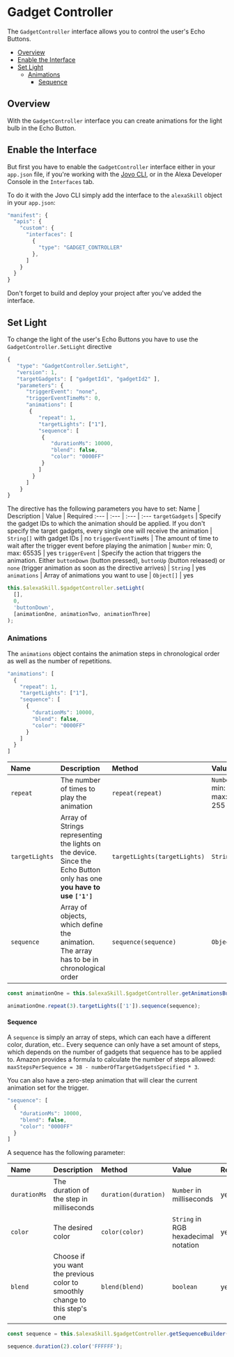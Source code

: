# Gadget Controller

The `GadgetController` interface allows you to control the user's Echo Buttons.

- [Overview](#overview)
- [Enable the Interface](#enable-the-interface)
- [Set Light](#set-light)
  - [Animations](#animations)
    - [Sequence](#sequence)

## Overview

With the `GadgetController` interface you can create animations for the light bulb in the Echo Button.

## Enable the Interface

But first you have to enable the `GadgetController` interface either in your `app.json` file, if you're working with the [Jovo CLI](https://github.com/jovotech/jovo-cli), or in the Alexa Developer Console in the `Interfaces` tab.

To do it with the Jovo CLI simply add the interface to the `alexaSkill` object in your `app.json`:
```javascript
"manifest": {
  "apis": {
    "custom": {
      "interfaces": [
        {
          "type": "GADGET_CONTROLLER"
        },
      ]
    }
  }
}
```
Don't forget to build and deploy your project after you've added the interface.

## Set Light

To change the light of the user's Echo Buttons you have to use the `GadgetController.SetLight` directive

```javascript
{
   "type": "GadgetController.SetLight",
   "version": 1,
   "targetGadgets": [ "gadgetId1", "gadgetId2" ],
   "parameters": {
      "triggerEvent": "none",
      "triggerEventTimeMs": 0,
      "animations": [
       {
          "repeat": 1,
          "targetLights": ["1"],
          "sequence": [
           {
              "durationMs": 10000,
              "blend": false,
              "color": "0000FF"
           }
          ]
        }
      ]
    }
}
```
The directive has the following parameters you have to set:
Name | Description | Value | Required
:--- | :--- | :--- | :---
`targetGadgets` | Specify the gadget IDs to which the animation should be applied. If you don't specify the target gadgets, every single one will receive the animation | `String[]` with gadget IDs | no
`triggerEventTimeMs` | The amount of time to wait after the trigger event before playing the animation | `Number` min: 0, max: 65535 | yes
`triggerEvent` | Specify the action that triggers the animation. Either `buttonDown` (button pressed), `buttonUp` (button released) or `none` (trigger animation as soon as the directive arrives) | `String` | yes
`animations` | Array of animations you want to use | `Object[]` | yes

```javascript
this.$alexaSkill.$gadgetController.setLight(
  [],
  0,
  'buttonDown',
  [animationOne, animationTwo, animationThree]
);
```

### Animations

The `animations` object contains the animation steps in chronological order as well as the number of repetitions.

```javascript
"animations": [
  {
    "repeat": 1,
    "targetLights": ["1"],
    "sequence": [
      {
        "durationMs": 10000,
        "blend": false,
        "color": "0000FF"
      }
    ]
  }
]
```
Name | Description | Method | Value | Required
:--- | :--- | :--- | :--- | :---
`repeat` | The number of times to play the animation | `repeat(repeat)` | `Number` min: 0, max: 255 | yes
`targetLights` | Array of Strings representing the lights on the device. Since the Echo Button only has one **you have to use `['1']`** | `targetLights(targetLights)` | `String[]` | yes
`sequence` | Array of objects, which define the animation. The array has to be in chronological order | `sequence(sequence)` | `Object[]` | yes

```javascript
const animationOne = this.$alexaSkill.$gadgetController.getAnimationsBuilder();

animationOne.repeat(3).targetLights(['1']).sequence(sequence);
```

#### Sequence

A `sequence` is simply an array of steps, which can each have a different color, duration, etc.. Every sequence can only have a set amount of steps, which depends on the number of gadgets that sequence has to be applied to. Amazon provides a formula to calculate the number of steps allowed: `maxStepsPerSequence = 38 - numberOfTargetGadgetsSpecified * 3`.

You can also have a zero-step animation that will clear the current animation set for the trigger.
```javascript
"sequence": [
  {
    "durationMs": 10000,
    "blend": false,
    "color": "0000FF"
  }
]
```

A sequence has the following parameter:

Name | Description | Method | Value | Required
:--- | :--- | :--- | :--- | :---
`durationMs` | The duration of the step in milliseconds | `duration(duration)` | `Number` in milliseconds | yes
`color` | The desired color | `color(color)` | `String` in RGB hexadecimal notation | yes
`blend` | Choose if you want the previous color to smoothly change to this step's one | `blend(blend)` | `boolean` | yes

```javascript
const sequence = this.$alexaSkill.$gadgetController.getSequenceBuilder();

sequence.duration(2).color('FFFFFF');
```

<!--[metadata]: {"description": "Learn more about the Alexa Gadget Controller interface",
"route": "amazon-alexa/gadget-controller" }-->